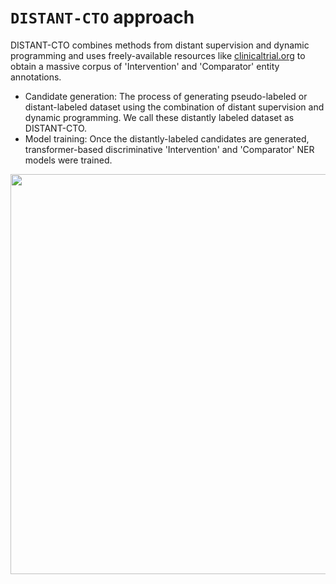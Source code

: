 # `DISTANT-CTO` approach

DISTANT-CTO combines methods from distant supervision and dynamic programming and uses freely-available resources like [clinicaltrial.org](https://clinicaltrials.gov/) to obtain a massive corpus of 'Intervention' and 'Comparator' entity annotations.

- Candidate generation: The process of generating pseudo-labeled or distant-labeled dataset using the combination of distant supervision and dynamic programming. We call these distantly labeled dataset as DISTANT-CTO.
- Model training: Once the distantly-labeled candidates are generated, transformer-based discriminative 'Intervention' and 'Comparator' NER models were trained. 

<img src="https://github.com/anjani-dhrangadhariya/distant-cto/blob/main/Data/candidategenerationcolor_cmyk.jpeg" width="640"/>
